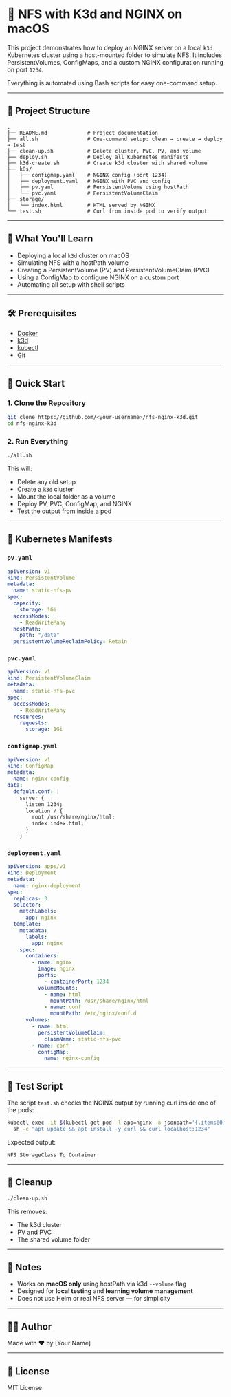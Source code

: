 # 🚀 NFS with K3d and NGINX on macOS

This project demonstrates how to deploy an NGINX server on a local `k3d` Kubernetes cluster using a host-mounted folder to simulate NFS. It includes PersistentVolumes, ConfigMaps, and a custom NGINX configuration running on port `1234`.

Everything is automated using Bash scripts for easy one-command setup.

---

## 📁 Project Structure

```
.
├── README.md             # Project documentation
├── all.sh                # One-command setup: clean → create → deploy → test
├── clean-up.sh           # Delete cluster, PVC, PV, and volume
├── deploy.sh             # Deploy all Kubernetes manifests
├── k3d-create.sh         # Create k3d cluster with shared volume
├── k8s/
│   ├── configmap.yaml    # NGINX config (port 1234)
│   ├── deployment.yaml   # NGINX with PVC and config
│   ├── pv.yaml           # PersistentVolume using hostPath
│   └── pvc.yaml          # PersistentVolumeClaim
├── storage/
│   └── index.html        # HTML served by NGINX
└── test.sh               # Curl from inside pod to verify output
```

---

## 🧠 What You'll Learn

- Deploying a local `k3d` cluster on macOS
- Simulating NFS with a hostPath volume
- Creating a PersistentVolume (PV) and PersistentVolumeClaim (PVC)
- Using a ConfigMap to configure NGINX on a custom port
- Automating all setup with shell scripts

---

## 🛠️ Prerequisites

- [Docker](https://www.docker.com/)
- [k3d](https://k3d.io/)
- [kubectl](https://kubernetes.io/docs/tasks/tools/)
- [Git](https://git-scm.com/)

---

## 🚀 Quick Start

### 1. Clone the Repository

```bash
git clone https://github.com/<your-username>/nfs-nginx-k3d.git
cd nfs-nginx-k3d
```

### 2. Run Everything

```bash
./all.sh
```

This will:
- Delete any old setup
- Create a `k3d` cluster
- Mount the local folder as a volume
- Deploy PV, PVC, ConfigMap, and NGINX
- Test the output from inside a pod

---

## 📜 Kubernetes Manifests

### `pv.yaml`

```yaml
apiVersion: v1
kind: PersistentVolume
metadata:
  name: static-nfs-pv
spec:
  capacity:
    storage: 1Gi
  accessModes:
    - ReadWriteMany
  hostPath:
    path: "/data"
  persistentVolumeReclaimPolicy: Retain
```

### `pvc.yaml`

```yaml
apiVersion: v1
kind: PersistentVolumeClaim
metadata:
  name: static-nfs-pvc
spec:
  accessModes:
    - ReadWriteMany
  resources:
    requests:
      storage: 1Gi
```

### `configmap.yaml`

```yaml
apiVersion: v1
kind: ConfigMap
metadata:
  name: nginx-config
data:
  default.conf: |
    server {
      listen 1234;
      location / {
        root /usr/share/nginx/html;
        index index.html;
      }
    }
```

### `deployment.yaml`

```yaml
apiVersion: apps/v1
kind: Deployment
metadata:
  name: nginx-deployment
spec:
  replicas: 3
  selector:
    matchLabels:
      app: nginx
  template:
    metadata:
      labels:
        app: nginx
    spec:
      containers:
        - name: nginx
          image: nginx
          ports:
            - containerPort: 1234
          volumeMounts:
            - name: html
              mountPath: /usr/share/nginx/html
            - name: conf
              mountPath: /etc/nginx/conf.d
      volumes:
        - name: html
          persistentVolumeClaim:
            claimName: static-nfs-pvc
        - name: conf
          configMap:
            name: nginx-config
```

---

## 🧪 Test Script

The script `test.sh` checks the NGINX output by running curl inside one of the pods:

```bash
kubectl exec -it $(kubectl get pod -l app=nginx -o jsonpath='{.items[0].metadata.name}') -- \
  sh -c "apt update && apt install -y curl && curl localhost:1234"
```

Expected output:

```
NFS StorageClass To Container
```

---

## 🧹 Cleanup

```bash
./clean-up.sh
```

This removes:
- The k3d cluster
- PV and PVC
- The shared volume folder

---

## 📌 Notes

- Works on **macOS only** using hostPath via k3d `--volume` flag
- Designed for **local testing** and **learning volume management**
- Does not use Helm or real NFS server — for simplicity

---

## 🙋‍♂️ Author

Made with ❤️ by [Your Name]

---

## 📄 License

MIT License
